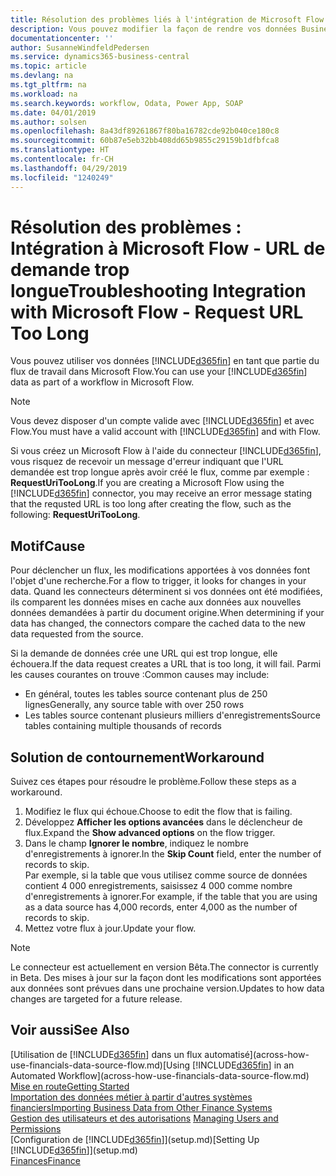 ```yaml
---
title: Résolution des problèmes liés à l'intégration de Microsoft Flow | Microsoft Docs
description: Vous pouvez modifier la façon de rendre vos données Business Central disponibles sous forme de source de données et spécifier une URL OData de vos services Web pour générer un flux de travail automatisé.
documentationcenter: ''
author: SusanneWindfeldPedersen
ms.service: dynamics365-business-central
ms.topic: article
ms.devlang: na
ms.tgt_pltfrm: na
ms.workload: na
ms.search.keywords: workflow, Odata, Power App, SOAP
ms.date: 04/01/2019
ms.author: solsen
ms.openlocfilehash: 8a43df89261867f80ba16782cde92b040ce180c8
ms.sourcegitcommit: 60b87e5eb32bb408dd65b9855c29159b1dfbfca8
ms.translationtype: HT
ms.contentlocale: fr-CH
ms.lasthandoff: 04/29/2019
ms.locfileid: "1240249"
---
```

# <a name="troubleshooting-integration-with-microsoft-flow---request-url-too-long"></a><span data-ttu-id="c25fb-103">Résolution des problèmes : Intégration à Microsoft Flow - URL de demande trop longue</span><span class="sxs-lookup"><span data-stu-id="c25fb-103">Troubleshooting Integration with Microsoft Flow - Request URL Too Long</span></span>
<span data-ttu-id="c25fb-104">Vous pouvez utiliser vos données [!INCLUDE[d365fin](includes/d365fin_md.md)] en tant que partie du flux de travail dans Microsoft Flow.</span><span class="sxs-lookup"><span data-stu-id="c25fb-104">You can use your [!INCLUDE[d365fin](includes/d365fin_md.md)] data as part of a workflow in Microsoft Flow.</span></span>  

> [!NOTE]  
>   <span data-ttu-id="c25fb-105">Vous devez disposer d'un compte valide avec [!INCLUDE[d365fin](includes/d365fin_md.md)] et avec Flow.</span><span class="sxs-lookup"><span data-stu-id="c25fb-105">You must have a valid account with [!INCLUDE[d365fin](includes/d365fin_md.md)] and with Flow.</span></span>  

<span data-ttu-id="c25fb-106">Si vous créez un Microsoft Flow à l'aide du connecteur [!INCLUDE[d365fin](includes/d365fin_md.md)], vous risquez de recevoir un message d'erreur indiquant que l'URL demandée est trop longue après avoir créé le flux, comme par exemple : **RequestUriTooLong**.</span><span class="sxs-lookup"><span data-stu-id="c25fb-106">If you are creating a Microsoft Flow using the [!INCLUDE[d365fin](includes/d365fin_md.md)] connector, you may receive an error message stating that the requsted URL is too long after creating the flow, such as the following: **RequestUriTooLong**.</span></span>

## <a name="cause"></a><span data-ttu-id="c25fb-107">Motif</span><span class="sxs-lookup"><span data-stu-id="c25fb-107">Cause</span></span>
<span data-ttu-id="c25fb-108">Pour déclencher un flux, les modifications apportées à vos données font l'objet d'une recherche.</span><span class="sxs-lookup"><span data-stu-id="c25fb-108">For a flow to trigger, it looks for changes in your data.</span></span> <span data-ttu-id="c25fb-109">Quand les connecteurs déterminent si vos données ont été modifiées, ils comparent les données mises en cache aux données aux nouvelles données demandées à partir du document origine.</span><span class="sxs-lookup"><span data-stu-id="c25fb-109">When determining if your data has changed, the connectors compare the cached data to the new data requested from the source.</span></span>  

<span data-ttu-id="c25fb-110">Si la demande de données crée une URL qui est trop longue, elle échouera.</span><span class="sxs-lookup"><span data-stu-id="c25fb-110">If the data request creates a URL that is too long, it will fail.</span></span> <span data-ttu-id="c25fb-111">Parmi les causes courantes on trouve :</span><span class="sxs-lookup"><span data-stu-id="c25fb-111">Common causes may include:</span></span>
- <span data-ttu-id="c25fb-112">En général, toutes les tables source contenant plus de 250 lignes</span><span class="sxs-lookup"><span data-stu-id="c25fb-112">Generally, any source table with over 250 rows</span></span>
- <span data-ttu-id="c25fb-113">Les tables source contenant plusieurs milliers d'enregistrements</span><span class="sxs-lookup"><span data-stu-id="c25fb-113">Source tables containing multiple thousands of records</span></span>

## <a name="workaround"></a><span data-ttu-id="c25fb-114">Solution de contournement</span><span class="sxs-lookup"><span data-stu-id="c25fb-114">Workaround</span></span>
<span data-ttu-id="c25fb-115">Suivez ces étapes pour résoudre le problème.</span><span class="sxs-lookup"><span data-stu-id="c25fb-115">Follow these steps as a workaround.</span></span>
1. <span data-ttu-id="c25fb-116">Modifiez le flux qui échoue.</span><span class="sxs-lookup"><span data-stu-id="c25fb-116">Choose to edit the flow that is failing.</span></span>
2. <span data-ttu-id="c25fb-117">Développez **Afficher les options avancées** dans le déclencheur de flux.</span><span class="sxs-lookup"><span data-stu-id="c25fb-117">Expand the **Show advanced options** on the flow trigger.</span></span>
3. <span data-ttu-id="c25fb-118">Dans le champ **Ignorer le nombre**, indiquez le nombre d'enregistrements à ignorer.</span><span class="sxs-lookup"><span data-stu-id="c25fb-118">In the **Skip Count** field, enter the number of records to skip.</span></span>  
<span data-ttu-id="c25fb-119">Par exemple, si la table que vous utilisez comme source de données contient 4 000 enregistrements, saisissez 4 000 comme nombre d'enregistrements à ignorer.</span><span class="sxs-lookup"><span data-stu-id="c25fb-119">For example, if the table that you are using as a data source has 4,000 records, enter 4,000 as the number of records to skip.</span></span>
4. <span data-ttu-id="c25fb-120">Mettez votre flux à jour.</span><span class="sxs-lookup"><span data-stu-id="c25fb-120">Update your flow.</span></span>

> [!NOTE]  
> <span data-ttu-id="c25fb-121">Le connecteur est actuellement en version Bêta.</span><span class="sxs-lookup"><span data-stu-id="c25fb-121">The connector is currently in Beta.</span></span> <span data-ttu-id="c25fb-122">Des mises à jour sur la façon dont les modifications sont apportées aux données sont prévues dans une prochaine version.</span><span class="sxs-lookup"><span data-stu-id="c25fb-122">Updates to how data changes are targeted for a future release.</span></span>


## <a name="see-also"></a><span data-ttu-id="c25fb-123">Voir aussi</span><span class="sxs-lookup"><span data-stu-id="c25fb-123">See Also</span></span>
<span data-ttu-id="c25fb-124">[Utilisation de [!INCLUDE[d365fin](includes/d365fin_md.md)] dans un flux automatisé](across-how-use-financials-data-source-flow.md)</span><span class="sxs-lookup"><span data-stu-id="c25fb-124">[Using [!INCLUDE[d365fin](includes/d365fin_md.md)] in an Automated Workflow](across-how-use-financials-data-source-flow.md)</span></span>  
[<span data-ttu-id="c25fb-125">Mise en route</span><span class="sxs-lookup"><span data-stu-id="c25fb-125">Getting Started</span></span>](product-get-started.md)  
[<span data-ttu-id="c25fb-126">Importation des données métier à partir d'autres systèmes financiers</span><span class="sxs-lookup"><span data-stu-id="c25fb-126">Importing Business Data from Other Finance Systems</span></span>](across-import-data-configuration-packages.md)  
<span data-ttu-id="c25fb-127">[Gestion des utilisateurs et des autorisations](ui-how-users-permissions.md)  </span><span class="sxs-lookup"><span data-stu-id="c25fb-127">[Managing Users and Permissions](ui-how-users-permissions.md)  </span></span>  
<span data-ttu-id="c25fb-128">[Configuration de [!INCLUDE[d365fin](includes/d365fin_md.md)]](setup.md)</span><span class="sxs-lookup"><span data-stu-id="c25fb-128">[Setting Up [!INCLUDE[d365fin](includes/d365fin_md.md)]](setup.md)</span></span>  
[<span data-ttu-id="c25fb-129">Finances</span><span class="sxs-lookup"><span data-stu-id="c25fb-129">Finance</span></span>](finance.md)  

